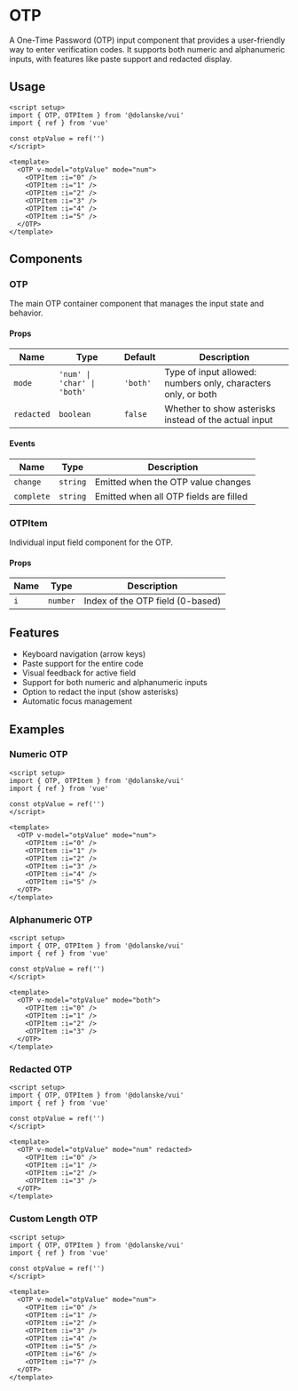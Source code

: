 # OTP

A One-Time Password (OTP) input component that provides a user-friendly way to enter verification codes. It supports both numeric and alphanumeric inputs, with features like paste support and redacted display.

## Usage

```vue
<script setup>
import { OTP, OTPItem } from '@dolanske/vui'
import { ref } from 'vue'

const otpValue = ref('')
</script>

<template>
  <OTP v-model="otpValue" mode="num">
    <OTPItem :i="0" />
    <OTPItem :i="1" />
    <OTPItem :i="2" />
    <OTPItem :i="3" />
    <OTPItem :i="4" />
    <OTPItem :i="5" />
  </OTP>
</template>
```

## Components

### OTP

The main OTP container component that manages the input state and behavior.

#### Props

| Name       | Type                        | Default  | Description                                                   |
| ---------- | --------------------------- | -------- | ------------------------------------------------------------- |
| `mode`     | `'num' \| 'char' \| 'both'` | `'both'` | Type of input allowed: numbers only, characters only, or both |
| `redacted` | `boolean`                   | `false`  | Whether to show asterisks instead of the actual input         |

#### Events

| Name       | Type     | Description                            |
| ---------- | -------- | -------------------------------------- |
| `change`   | `string` | Emitted when the OTP value changes     |
| `complete` | `string` | Emitted when all OTP fields are filled |

### OTPItem

Individual input field component for the OTP.

#### Props

| Name | Type     | Description                      |
| ---- | -------- | -------------------------------- |
| `i`  | `number` | Index of the OTP field (0-based) |

## Features

- Keyboard navigation (arrow keys)
- Paste support for the entire code
- Visual feedback for active field
- Support for both numeric and alphanumeric inputs
- Option to redact the input (show asterisks)
- Automatic focus management

## Examples

### Numeric OTP

```vue
<script setup>
import { OTP, OTPItem } from '@dolanske/vui'
import { ref } from 'vue'

const otpValue = ref('')
</script>

<template>
  <OTP v-model="otpValue" mode="num">
    <OTPItem :i="0" />
    <OTPItem :i="1" />
    <OTPItem :i="2" />
    <OTPItem :i="3" />
    <OTPItem :i="4" />
    <OTPItem :i="5" />
  </OTP>
</template>
```

### Alphanumeric OTP

```vue
<script setup>
import { OTP, OTPItem } from '@dolanske/vui'
import { ref } from 'vue'

const otpValue = ref('')
</script>

<template>
  <OTP v-model="otpValue" mode="both">
    <OTPItem :i="0" />
    <OTPItem :i="1" />
    <OTPItem :i="2" />
    <OTPItem :i="3" />
  </OTP>
</template>
```

### Redacted OTP

```vue
<script setup>
import { OTP, OTPItem } from '@dolanske/vui'
import { ref } from 'vue'

const otpValue = ref('')
</script>

<template>
  <OTP v-model="otpValue" mode="num" redacted>
    <OTPItem :i="0" />
    <OTPItem :i="1" />
    <OTPItem :i="2" />
    <OTPItem :i="3" />
  </OTP>
</template>
```

### Custom Length OTP

```vue
<script setup>
import { OTP, OTPItem } from '@dolanske/vui'
import { ref } from 'vue'

const otpValue = ref('')
</script>

<template>
  <OTP v-model="otpValue" mode="num">
    <OTPItem :i="0" />
    <OTPItem :i="1" />
    <OTPItem :i="2" />
    <OTPItem :i="3" />
    <OTPItem :i="4" />
    <OTPItem :i="5" />
    <OTPItem :i="6" />
    <OTPItem :i="7" />
  </OTP>
</template>
```

